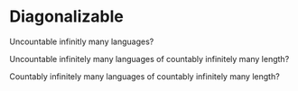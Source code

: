# Diagonalizable

Uncountable infinitly many languages?

Uncountable infinitely many languages of countably infinitely many length?

Countably infinitely many languages of countably infinitely many length?
